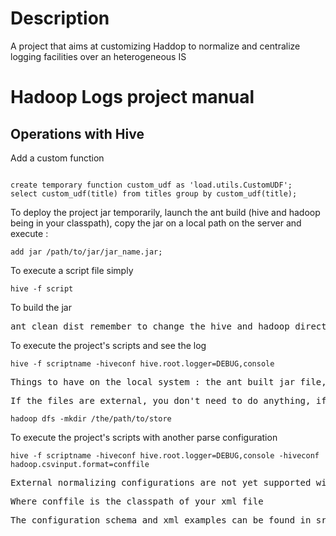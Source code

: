<h1>Description</h1>
<p>A project that aims at customizing Haddop to normalize and centralize logging facilities over an heterogeneous IS</p>

<h1>Hadoop Logs project manual</h1>

<h2>Operations with Hive</h2>

<p>Add a custom function</p>
<pre><code>
create temporary function custom_udf as 'load.utils.CustomUDF';
select custom_udf(title) from titles group by custom_udf(title);
</code></pre>

<p>To deploy the project jar temporarily, launch the ant build (hive and hadoop being in your classpath), 
copy the jar on a local path on the server and execute :</p>
<pre><code>add jar /path/to/jar/jar_name.jar;</code></pre>
 
<p>To execute a script file simply</p>
<pre><code>hive -f script</code></pre>
 
<p>To build the jar</p>
<pre>ant clean dist remember to change the hive and hadoop directories in the build file according to your setup</pre>
 
<p>To execute the project's scripts and see the log</p>
<pre><code>hive -f scriptname -hiveconf hive.root.logger=DEBUG,console</code></pre>
<pre>Things to have on the local system : the ant built jar file, the files </pre>
<pre>If the files are external, you don't need to do anything, if however they are internal (meaning hive will store them on the hdfs) : </pre>
<pre><code>hadoop dfs -mkdir /the/path/to/store</code></pre>

<p>To execute the project's scripts with another parse configuration</p>
<pre><code>hive -f scriptname -hiveconf hive.root.logger=DEBUG,console -hiveconf hadoop.csvinput.format=conffile</code></pre>
<pre>External normalizing configurations are not yet supported with thrift because there is no default file naming convention yet</pre>
<pre>Where conffile is the classpath of your xml file </pre>
<pre>The configuration schema and xml examples can be found in src\main\resources\properties\jobs\<pre>

